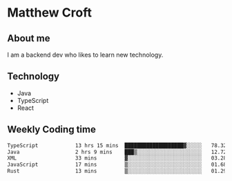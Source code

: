 # Matthew Croft

## About me
I am a backend dev who likes to learn new technology. 

## Technology
- Java
- TypeScript
- React

## Weekly Coding time
<!--START_SECTION:waka-->

```txt
TypeScript            13 hrs 15 mins  ███████████████████▓░░░░░   78.32 %
Java                  2 hrs 9 mins    ███▒░░░░░░░░░░░░░░░░░░░░░   12.72 %
XML                   33 mins         ▓░░░░░░░░░░░░░░░░░░░░░░░░   03.28 %
JavaScript            17 mins         ▒░░░░░░░░░░░░░░░░░░░░░░░░   01.68 %
Rust                  13 mins         ▒░░░░░░░░░░░░░░░░░░░░░░░░   01.29 %
```

<!--END_SECTION:waka-->
